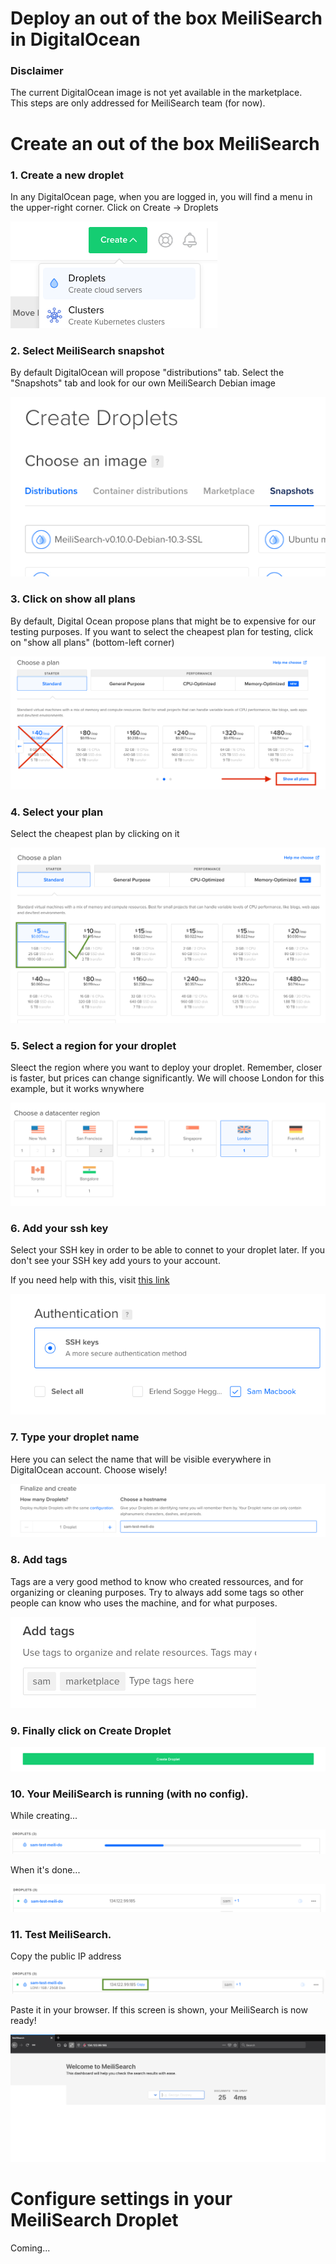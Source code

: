 # Deploy an out of the box MeiliSearch in DigitalOcean

### Disclaimer

The current DigitalOcean image is not yet available in the marketplace.  
This steps are only addressed for MeiliSearch team (for now).  

# Create an out of the box MeiliSearch

### 1. Create a new droplet

In any DigitalOcean page, when you are logged in, you will find a menu in the upper-right corner. Click on Create -> Droplets

![alt text](./doc/img/01.create.png "Create droplet")  

### 2. Select MeiliSearch snapshot

By default DigitalOcean will propose "distributions" tab. Select the "Snapshots" tab and look for our own MeiliSearch Debian image

![alt text](./doc/img/02.snapshot.png "Snapshot")  

### 3. Click on show all plans

By default, Digital Ocean propose plans that might be to expensive for our testing purposes. If you want to select the cheapest plan for testing, click on "show all plans" (bottom-left corner)

![alt text](./doc/img/03.show-plans.png "Show all plans")  

### 4. Select your plan

Select the cheapest plan by clicking on it

![alt text](./doc/img/04.select-plan.png "Select plan")  

### 5. Select a region for your droplet

Sleect the region where you want to deploy your droplet. Remember, closer is faster, but prices can change significantly. We will choose London for this example, but it works wnywhere

![alt text](./doc/img/05.select-region.png "Select region")  

### 6. Add your ssh key

Select your SSH key in order to be able to connet to your droplet later. If you don't see your SSH key add yours to your account.  

If you need help with this, visit [this link](https://www.digitalocean.com/docs/droplets/how-to/add-ssh-keys/to-account/)

![alt text](./doc/img/06.add-ssh-key.png "Add ssh key")  

### 7. Type your droplet name

Here you can select the name that will be visible everywhere in DigitalOcean account. Choose wisely!

![alt text](./doc/img/07.droplet-name.png "Droplet name")  

### 8. Add tags

Tags are a very good method to know who created ressources, and for organizing or cleaning purposes. Try to always add some tags so other people can know who uses the machine, and for what purposes.

![alt text](./doc/img/08.add-tags.png "Add tags")  

### 9. Finally click on Create Droplet

![alt text](./doc/img/09.create-droplet.png "Create droplet")  

### 10. Your MeiliSearch is running (with no config).  

 While creating...  

![alt text](./doc/img/10.creating.png "Creating") 

When it's done...  

![alt text](./doc/img/10.created-ip.png "Created") 

### 11. Test MeiliSearch.

Copy the public IP address

![alt text](./doc/img/11.copy-ip.png "Copy IP")  

Paste it in your browser. If this screen is shown, your MeiliSearch is now ready!

![alt text](./doc/img/11.test-meili.png "Test MeiliSearch")  


# Configure settings in your MeiliSearch Droplet

Coming...